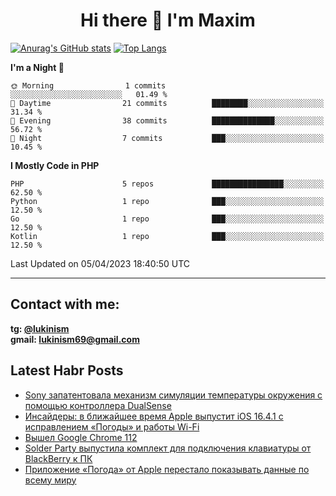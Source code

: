 ## <h1 align="center">Hi there 👋 I'm Maxim</h1>

[![Anurag's GitHub stats](https://github-readme-stats.vercel.app/api?username=lukinism)](https://github.com/anuraghazra/github-readme-stats) [![Top Langs](https://github-readme-stats.vercel.app/api/top-langs/?username=lukinism)](https://github.com/anuraghazra/github-readme-stats)

<!--START_SECTION:waka-->
**I'm a Night 🦉** 

```text
🌞 Morning                1 commits           ░░░░░░░░░░░░░░░░░░░░░░░░░   01.49 % 
🌆 Daytime                21 commits          ████████░░░░░░░░░░░░░░░░░   31.34 % 
🌃 Evening                38 commits          ██████████████░░░░░░░░░░░   56.72 % 
🌙 Night                  7 commits           ███░░░░░░░░░░░░░░░░░░░░░░   10.45 % 
```


**I Mostly Code in PHP** 

```text
PHP                      5 repos             ████████████████░░░░░░░░░   62.50 % 
Python                   1 repo              ███░░░░░░░░░░░░░░░░░░░░░░   12.50 % 
Go                       1 repo              ███░░░░░░░░░░░░░░░░░░░░░░   12.50 % 
Kotlin                   1 repo              ███░░░░░░░░░░░░░░░░░░░░░░   12.50 % 
```




 Last Updated on 05/04/2023 18:40:50 UTC
<!--END_SECTION:waka-->
___
## Contact with me:
**tg: [@lukinism](https://t.me/lukinism)  
gmail: lukinism69@gmail.com**

## Latest Habr Posts
<!-- BLOG-POST-LIST:START -->
- [Sony запатентовала механизм симуляции температуры окружения с помощью контроллера DualSense](https://habr.com/ru/news/727274/)
- [Инсайдеры: в ближайшее время Apple выпустит iOS 16.4.1 с исправлением «Погоды» и работы Wi-Fi](https://habr.com/ru/news/727264/)
- [Вышел Google Chrome 112](https://habr.com/ru/news/727258/)
- [Solder Party выпустила комплект для подключения клавиатуры от BlackBerry к ПК](https://habr.com/ru/news/726920/)
- [Приложение «Погода» от Apple перестало показывать данные по всему миру](https://habr.com/ru/news/726908/)
<!-- BLOG-POST-LIST:END -->
